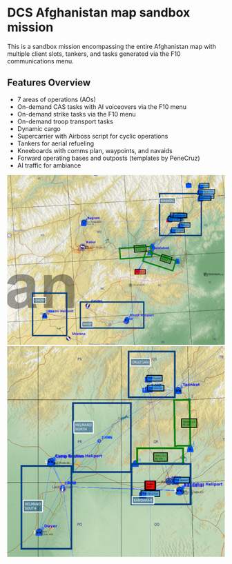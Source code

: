 # DCS Afghanistan map sandbox mission
This is a sandbox mission encompassing the entire Afghanistan map with multiple client slots, tankers, and tasks generated via the F10 communications menu.

## Features Overview
* 7 areas of operations (AOs)
* On-demand CAS tasks with AI voiceovers via the F10 menu
* On-demand strike tasks via the F10 menu
* On-demand troop transport tasks
* Dynamic cargo
* Supercarrier with Airboss script for cyclic operations
* Tankers for aerial refueling
* Kneeboards with comms plan, waypoints, and navaids
* Forward operating bases and outposts (templates by PeneCruz)
* AI traffic for ambiance

![Alt text](NorthEast.png)
![Alt text](South-Central.png)


